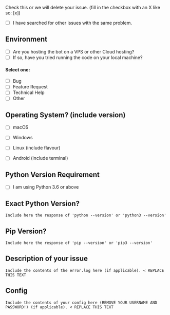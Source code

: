<!--
Before opening a new issue, please ensure:
- You search for existing bugs/feature requests
- Remove extraneous template details
- Do not prefix title with type of issue (Feature Request, Bug, etc.) The appropriate labels will be added during triage.
- Do not delete any of the template, fill all of it in; even if you think it doesn't apply to your issue.
- If you fail to follow these simple instructions, we will close the ticket.
- [x] This is a checked box. **Do not leave spaces around the `x`!**
-->

Check this or we will delete your issue. (fill in the checkbox with an X like so: [x])
- [ ] I have searched for other issues with the same problem. 

## Environment
- [ ] Are you hosting the bot on a VPS or other Cloud hosting?
- [ ] If so, have you tried running the code on your local machine?

#### Select one:
- [ ] Bug
- [ ] Feature Request
- [ ] Technical Help
- [ ] Other

## Operating System? (include version)
- [ ] macOS
- [ ] Windows
- [ ] Linux (include flavour)
- [ ] Android (include terminal)


## Python Version Requirement
- [ ] I am using Python 3.6 or above

## Exact Python Version?
```
Include here the response of 'python --version' or 'python3 --version'
```

## Pip Version?
```
Include here the response of 'pip --version' or 'pip3 --version'
```

## Description of your issue

```
Include the contents of the error.log here (if applicable). < REPLACE THIS TEXT
```

## Config

```
Include the contents of your config here (REMOVE YOUR USERNAME AND PASSWORD!) (if applicable). < REPLACE THIS TEXT
```
